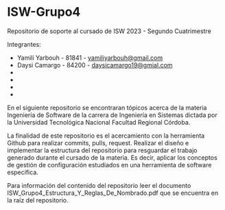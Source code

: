 # ISW-Grupo4
Repositorio de soporte al cursado de ISW 2023 - Segundo Cuatrimestre

Integrantes: 
+ Yamili Yarbouh - 81841 - yamiliyarbouh@gmail.com
+ Daysi Camargo - 84200 - daysicamargo19@gmial.com  
+  
+
+
+
En el siguiente repositorio se encontraran tópicos acerca de la materia Ingeniería de Software de la carrera de Ingeniería en Sistemas dictada por la Universidad Tecnológica Nacional Facultad Regional Córdoba.

La finalidad de este repositorio es el acercamiento con la herramienta Github para realizar commits, pulls, request. Realizar el diseño e implementar la estructura del repositorio para resguardar el trabajo generado durante el cursado de la materia. Es decir, aplicar los conceptos de gestión de configuración estudiados en una herramienta de software específica. 

Para información del contenido del repositorio leer el documento ISW_Grupo4_Estructura_Y_Reglas_De_Nombrado.pdf que se encuentra en la raíz del repositorio.
